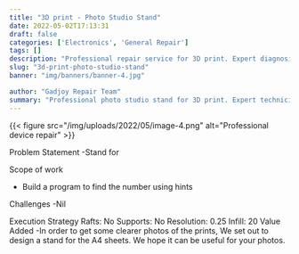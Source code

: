 ```yaml
---
title: "3D print - Photo Studio Stand"
date: 2022-05-02T17:13:31
draft: false
categories: ['Electronics', 'General Repair']
tags: []
description: "Professional repair service for 3D print. Expert diagnosis and quality repairs in Bangalore."
slug: "3d-print-photo-studio-stand"
banner: "img/banners/banner-4.jpg"

author: "Gadjoy Repair Team"
summary: "Professional photo studio stand for 3D print. Expert technicians, quality parts, warranty included."
---
```


{{< figure src="/img/uploads/2022/05/image-4.png" alt="Professional device repair" >}}

Problem Statement -Stand for

Scope of work

- Build a program to find the number using hints

Challenges -Nil

Execution Strategy Rafts: No Supports: No Resolution: 0.25 Infill: 20 Value Added -In order to get some clearer photos of the prints, We set out to design a stand for the A4 sheets. We hope it can be useful for your photos.